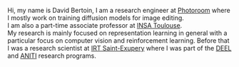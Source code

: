 Hi, my name is David Bertoin, I am a research engineer at [Photoroom](https://www.photoroom.com/) where I mostly work on training diffusion models for image editing.  
I am also a part-time associate professor at [INSA Toulouse](https://www.insa-toulouse.fr/fr/index.html).  
My research is mainly focused on representation learning in general with a particular focus on computer vision and reinforcement learning. 
Before that I was a research scientist at [IRT Saint-Exupery](https://www.irt-saintexupery.com/fr/) where I was part of the [DEEL](https://www.deel.ai/) and [ANITI](https://aniti.univ-toulouse.fr/) research programs.  

